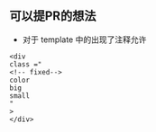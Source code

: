 ## 可以提PR的想法
- 对于 template 中的出现了注释允许
```Vue
<div
class ="
<!-- fixed-->
color
big
small
"
>
</div>
```